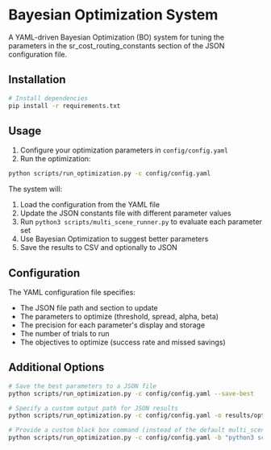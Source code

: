 # Bayesian Optimization System

A YAML-driven Bayesian Optimization (BO) system for tuning the parameters in the sr_cost_routing_constants section of the JSON configuration file.

## Installation

```bash
# Install dependencies
pip install -r requirements.txt
```

## Usage

1. Configure your optimization parameters in `config/config.yaml`
2. Run the optimization:

```bash
python scripts/run_optimization.py -c config/config.yaml
```

The system will:
1. Load the configuration from the YAML file
2. Update the JSON constants file with different parameter values
3. Run `python3 scripts/multi_scene_runner.py` to evaluate each parameter set
4. Use Bayesian Optimization to suggest better parameters
5. Save the results to CSV and optionally to JSON

## Configuration

The YAML configuration file specifies:
- The JSON file path and section to update
- The parameters to optimize (threshold, spread, alpha, beta)
- The precision for each parameter's display and storage
- The number of trials to run
- The objectives to optimize (success rate and missed savings)

## Additional Options

```bash
# Save the best parameters to a JSON file
python scripts/run_optimization.py -c config/config.yaml --save-best

# Specify a custom output path for JSON results
python scripts/run_optimization.py -c config/config.yaml -o results/optimization_results.json

# Provide a custom black box command (instead of the default multi_scene_runner.py)
python scripts/run_optimization.py -c config/config.yaml -b "python3 scripts/custom_runner.py"
